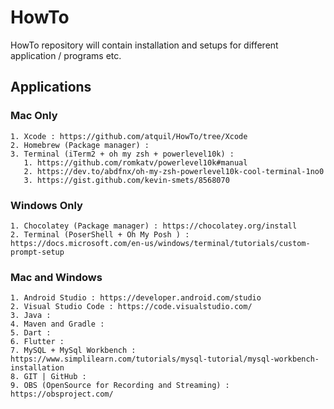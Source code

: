# HowTo
HowTo repository will contain installation and setups for different application / programs etc. 


## Applications


### Mac Only

    1. Xcode : https://github.com/atquil/HowTo/tree/Xcode
    2. Homebrew (Package manager) :
    3. Terminal (iTerm2 + oh my zsh + powerlevel10k) : 
       1. https://github.com/romkatv/powerlevel10k#manual 
       2. https://dev.to/abdfnx/oh-my-zsh-powerlevel10k-cool-terminal-1no0 
       3. https://gist.github.com/kevin-smets/8568070 


### Windows Only
    1. Chocolatey (Package manager) : https://chocolatey.org/install 
    2. Terminal (PoserShell + Oh My Posh ) : https://docs.microsoft.com/en-us/windows/terminal/tutorials/custom-prompt-setup 




### Mac and Windows

    1. Android Studio : https://developer.android.com/studio 
    2. Visual Studio Code : https://code.visualstudio.com/ 
    3. Java : 
    4. Maven and Gradle :
    5. Dart : 
    6. Flutter : 
    7. MySQL + MySql Workbench : https://www.simplilearn.com/tutorials/mysql-tutorial/mysql-workbench-installation 
    8. GIT | GitHub :  
    9. OBS (OpenSource for Recording and Streaming) : https://obsproject.com/ 